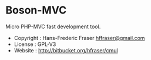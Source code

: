 Boson-MVC
=========

Micro PHP-MVC fast development tool.

 * Copyright : Hans-Frederic Fraser hffraser@gmail.com
 * License : GPL-V3
 * Website : http://bitbucket.org/hfraser/cmul
